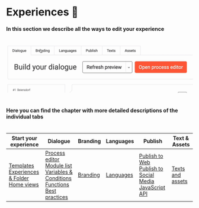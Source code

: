 # Experiences 🚀
#### In this section we describe all the ways to edit your experience<br><br>
![Tabs](tabs.gif "tabs") <br><br>


#### Here you can find the chapter with more detailed descriptions of the individual tabs<br><br>

| Start your experience              |Dialogue      |Branding|Languages|Publish                |Text & Assets|
|------------------------------------|--------------|--------|---------|-----------------------|-------------|
|[Templates](/experiences/templates/templates.md)<br>[Experiences & Folder](/experiences/experiences/experiences.md)<br>[Home views](/experiences/homeview/homeview.md)<br>|[Process editor](/experiences/building/build_a_conversational_experience.md)<br>[Module list](/experiences/modules/list/module_list.md)<br>[Variables & Conditions](/experiences/variables/variables.md)<br>[Functions](/experiences/functions/functions.md)<br>[Best practices](/experiences/best_practices/conversation_design.md)|[Branding](/experiences/branding/branding.md)|[Languages](/experiences/language/language.md)|[Publish to Web](/experiences/publish/publish/publish.md)<br>[Publish to Social Media](/experiences/publish/publish/publish.md#social-media)<br>[JavaScript API](experiences/publish/javascript_api/javascript_api.md)|[Texts and assets](experiences/text/text_and_assets.md)|

